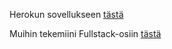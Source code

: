 Herokun sovellukseen [tästä](http://infinite-dusk-85714.herokuapp.com)

Muihin tekemiini Fullstack-osiin [tästä](https://github.com/tikibeni/fullstack)